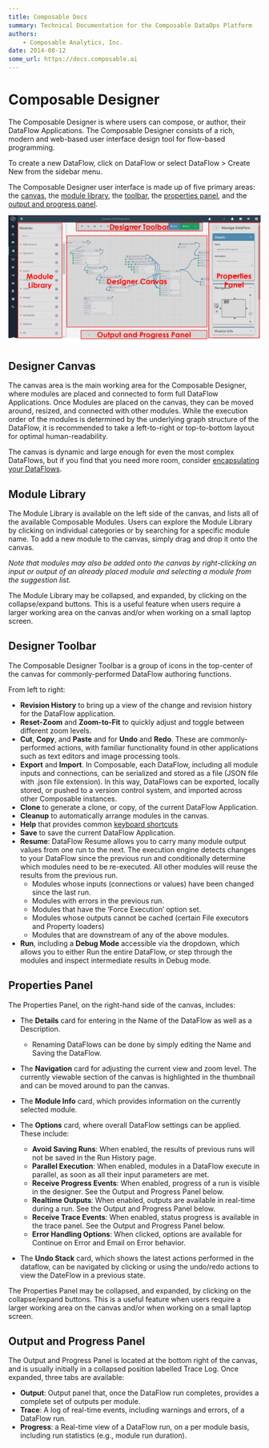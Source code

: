 ```yaml
---
title: Composable Docs
summary: Technical Documentation for the Composable DataOps Platform
authors:
    - Composable Analytics, Inc.
date: 2014-08-12
some_url: https://docs.composable.ai
---
```


# Composable Designer

The Composable Designer is where users can compose, or author, their DataFlow Applications. The Composable Designer consists of a rich, modern and web-based user interface design tool for flow-based programming.

To create a new DataFlow, click on DataFlow or select DataFlow > Create New from the sidebar menu.

The Composable Designer user interface is made up of five primary areas: the [canvas](#designer-canvas), the [module library](#module-library), the [toolbar](#designer-toolbar), the [properties panel](#properties-panel), and the [output and progress panel](#output-and-progress-panel).


![Composable DataFlow Application](img/03.02.Img_1.png)


## Designer Canvas

The canvas area is the main working area for the Composable Designer, where modules are placed and connected to form full DataFlow Applications. Once Modules are placed on the canvas, they can be moved around, resized, and connected with other modules. While the execution order of the modules is determined by the underlying graph structure of the DataFlow, it is recommended to take a left-to-right or top-to-bottom layout for optimal human-readability.

The canvas is dynamic and large enough for even the most complex DataFlows, but if you find that you need more room, consider [encapsulating your DataFlows](./03.KeyBoard-Shortcuts.md).

## Module Library

The Module Library is available on the left side of the canvas, and lists all of the available Composable Modules. Users can explore the Module Library by clicking on individual categories or by searching for a specific module name. To add a new module to the canvas, simply drag and drop it onto the canvas.

*Note that modules may also be added onto the canvas by right-clicking an input or output of an already placed module and selecting a module from the suggestion list.*

The Module Library may be collapsed, and expanded, by clicking on the collapse/expand buttons. This is a useful feature when users require a larger working area on the canvas and/or when working on a small laptop screen.

## Designer Toolbar

The Composable Designer Toolbar is a group of icons in the top-center of the canvas for commonly-performed DataFlow authoring functions.

From left to right:

- **Revision History** to bring up a view of the change and revision history for the DataFlow application.
- **Reset-Zoom** and **Zoom-to-Fit** to quickly adjust and toggle between different zoom levels. 
- **Cut**, **Copy**, and **Paste** and for **Undo** and **Redo**. These are commonly-performed actions, with familiar functionality found in other applications such as text editors and image processing tools.
- **Export** and **Import**. In Composable, each DataFlow, including all module inputs and connections, can be serialized and stored as a file (JSON file with .json file extension). In this way, DataFlows can be exported, locally stored, or pushed to a version control system, and imported across other Composable instances.
- **Clone** to generate a clone, or copy, of the current DataFlow Application.
- **Cleanup** to automatically arrange modules in the canvas.
- **Help** that provides common [keyboard shortcuts](./03.KeyBoard-Shortcuts.md)
- **Save** to save the current DataFlow Application.
- **Resume**: DataFlow Resume allows you to carry many module output values from one run to the next. The execution engine detects changes to your DataFlow since the previous run and conditionally determine which modules need to be re-executed. All other modules will reuse the results from the previous run.
    - Modules whose inputs (connections or values) have been changed since the last run.
    - Modules with errors in the previous run.
    - Modules that have the ‘Force Execution’ option set.
    - Modules whose outputs cannot be cached (certain File executors and Property loaders)
  - Modules that are downstream of any of the above modules.
- **Run**, including a **Debug Mode** accessible via the dropdown, which allows you to either Run the entire DataFlow, or step through the modules and inspect intermediate results in Debug mode.

## Properties Panel

The Properties Panel, on the right-hand side of the canvas, includes:

- The **Details** card for entering in the Name of the DataFlow as well as a Description.

    - Renaming DataFlows can be done by simply editing the Name and Saving the DataFlow.

- The **Navigation** card for adjusting the current view and zoom level. The currently viewable section of the canvas is highlighted in the thumbnail and can be moved around to pan the canvas.

- The **Module Info** card, which provides information on the currently selected module.

- The **Options** card, where overall DataFlow settings can be applied. These include:

    - **Avoid Saving Runs**: When enabled, the results of previous runs will not be saved in the Run History page.
    - **Parallel Execution**: When enabled, modules in a DataFlow execute in parallel, as soon as all their input parameters are met.
    - **Receive Progress Events**: When enabled, progress of a run is visible in the designer. See the Output and Progress Panel below.
    - **Realtime Outputs**: When enabled, outputs are available in real-time during a run.  See the Output and Progress Panel below.
    - **Receive Trace Events**: When enabled, status progress is available in the trace panel.  See the Output and Progress Panel below.
    - **Error Handling Options**: When clicked, options are available for Continue on Error and Email on Error behavior.
- The **Undo Stack** card, which shows the latest actions performed in the dataflow, can be navigated by clicking or using the undo/redo actions to view the DateFlow in a previous state. 

The Properties Panel may be collapsed, and expanded, by clicking on the collapse/expand buttons. This is a useful feature when users require a larger working area on the canvas and/or when working on a small laptop screen.

## Output and Progress Panel

The Output and Progress Panel is located at the bottom right of the canvas, and is usually initially in a collapsed position labelled Trace Log. Once expanded, three tabs are available:

- **Output**: Output panel that, once the DataFlow run completes, provides a complete set of outputs per module.
- **Trace**: A log of real-time events, including warnings and errors, of a DataFlow run.
- **Progress**: a Real-time view of a DataFlow run, on a per module basis, including run statistics (e.g., module run duration).
